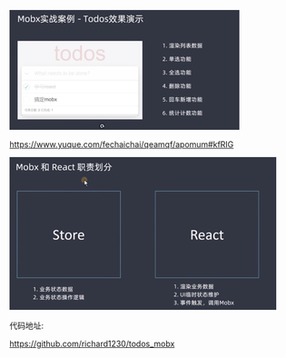 ![img.png](../img.png)


https://www.yuque.com/fechaichai/qeamqf/apomum#kfRIG


![img.png](img.png)

代码地址:

https://github.com/richard1230/todos_mobx

